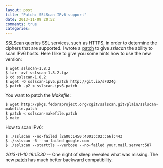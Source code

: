 ```yaml
---
layout: post
title: "Patch: SSLScan IPv6 support"
date: 2013-11-09 20:52
comments: true
categories: 
---
```

[SSLScan][sslscan] queries SSL services, such as HTTPS, in order to
determine the ciphers that are supported. I wrote a [patch][patch] to give
_sslscan_ the ability to scan IPv6 hosts. Here I like to give you some
hints how to use the new version:

    $ wget sslscan-1.8.2
    $ tar -xvf sslscan-1.8.2.tgz
    $ cd sslscan-1.8.2
    $ wget -O sslscan-ipv6.patch http://git.io/sFU24g
    $ patch -p2 < sslscan-ipv6.patch

You want to patch the _Makefile_:

    $ wget http://pkgs.fedoraproject.org/cgit/sslscan.git/plain/sslscan-makefile.patch
    $ patch < sslscan-makefile.patch
    $ make

How to scan IPv6:

    $ ./sslscan --no-failed [2a00:1450:4001:c02::66]:443
    $ ./sslscan -6 --no-failed google.com
    $ ./sslscan --starttls --verbose --no-failed your.mail.server:587

_2013-11-10 19:15:30_ -- One night of sleep revealed what was missing. The new
[patch][patch] has much better backward compatibility.

[sslscan]: http://sourceforge.net/projects/sslscan/
[patch]: http://git.io/sFU24g
